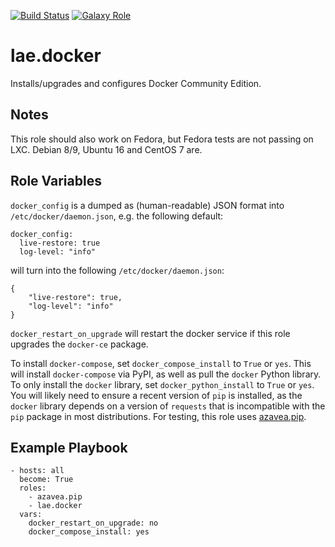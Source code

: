 [![Build Status](https://travis-ci.org/lae/ansible-role-docker.svg?branch=master)](https://travis-ci.org/lae/ansible-role-docker)
[![Galaxy Role](https://img.shields.io/badge/ansible--galaxy-docker-blue.svg)](https://galaxy.ansible.com/lae/docker/)

lae.docker
==========

Installs/upgrades and configures Docker Community Edition.

Notes
-----

This role should also work on Fedora, but Fedora tests are not passing on LXC.
Debian 8/9, Ubuntu 16 and CentOS 7 are.

Role Variables
--------------

`docker_config` is a dumped as (human-readable) JSON format into
`/etc/docker/daemon.json`, e.g. the following default:

```
docker_config:
  live-restore: true
  log-level: "info"
```

will turn into the following `/etc/docker/daemon.json`:

```
{
    "live-restore": true,
    "log-level": "info"
}
```

`docker_restart_on_upgrade` will restart the docker service if this role
upgrades the `docker-ce` package.

To install `docker-compose`, set `docker_compose_install` to `True` or `yes`.
This will install `docker-compose` via PyPI, as well as pull the `docker` Python
library. To only install the `docker` library, set `docker_python_install` to
`True` or `yes`. You will likely need to ensure a recent version of `pip` is
installed, as the `docker` library depends on a version of `requests` that is
incompatible with the `pip` package in most distributions. For testing, this
role uses [azavea.pip](https://galaxy.ansible.com/azavea/pip/).

Example Playbook
----------------

```
- hosts: all
  become: True
  roles:
    - azavea.pip
    - lae.docker
  vars:
    docker_restart_on_upgrade: no
    docker_compose_install: yes
```
